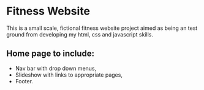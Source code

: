 # Fitness Website

This is a small scale, fictional fitness website project aimed as being an test ground from developing my html, css and javascript skills.

## Home page to include:
- Nav bar with drop down menus,
- Slideshow with links to appropriate pages,
- Footer.
